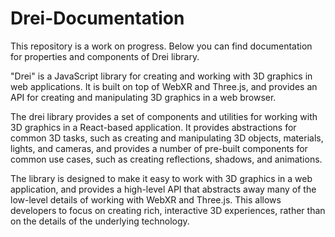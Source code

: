 # Drei-Documentation
This repository is a work on progress. Below you can find documentation for properties and components of Drei library.

"Drei" is a JavaScript library for creating and working with 3D graphics in web applications. It is built on top of WebXR and Three.js, and provides an API for creating and manipulating 3D graphics in a web browser.

The drei library provides a set of components and utilities for working with 3D graphics in a React-based application. It provides abstractions for common 3D tasks, such as creating and manipulating 3D objects, materials, lights, and cameras, and provides a number of pre-built components for common use cases, such as creating reflections, shadows, and animations.

The library is designed to make it easy to work with 3D graphics in a web application, and provides a high-level API that abstracts away many of the low-level details of working with WebXR and Three.js. This allows developers to focus on creating rich, interactive 3D experiences, rather than on the details of the underlying technology.
